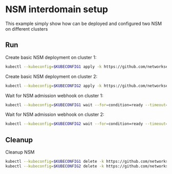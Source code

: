 # NSM interdomain setup


This example simply show how can be deployed and configured two NSM on different clusters

## Run

Create basic NSM deployment on cluster 1:

```bash
kubectl --kubeconfig=$KUBECONFIG1 apply -k https://github.com/networkservicemesh/deployments-k8s/examples/interdomain/nsm/cluster1?ref=20ca222e25f746a48b7c0522b1ea97d0c2816093
```

Create basic NSM deployment on cluster 2:

```bash
kubectl --kubeconfig=$KUBECONFIG2 apply -k https://github.com/networkservicemesh/deployments-k8s/examples/interdomain/nsm/cluster2?ref=20ca222e25f746a48b7c0522b1ea97d0c2816093
```

Wait for NSM admission webhook on cluster 1:

```bash
kubectl --kubeconfig=$KUBECONFIG1 wait --for=condition=ready --timeout=1m pod -n nsm-system -l app=admission-webhook-k8s
```

Wait for NSM admission webhook on cluster 2:

```bash
kubectl --kubeconfig=$KUBECONFIG2 wait --for=condition=ready --timeout=1m pod -n nsm-system -l app=admission-webhook-k8s
```

## Cleanup

Cleanup NSM
```bash
kubectl --kubeconfig=$KUBECONFIG1 delete -k https://github.com/networkservicemesh/deployments-k8s/examples/interdomain/nsm/cluster1?ref=20ca222e25f746a48b7c0522b1ea97d0c2816093
kubectl --kubeconfig=$KUBECONFIG2 delete -k https://github.com/networkservicemesh/deployments-k8s/examples/interdomain/nsm/cluster2?ref=20ca222e25f746a48b7c0522b1ea97d0c2816093
```
